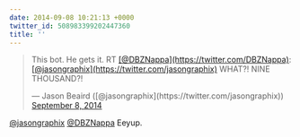 ```yaml
---
date: 2014-09-08 10:21:13 +0000
twitter_id: 508983399202447360
title: ''
---
```


<blockquote class="twitter-tweet"><p lang="en" dir="ltr">This bot. He gets it. RT <a href="https://twitter.com/DBZNappa?ref_src=twsrc%5Etfw">[@DBZNappa](https://twitter.com/DBZNappa)</a>: <a href="https://twitter.com/jasongraphix?ref_src=twsrc%5Etfw">[@jasongraphix](https://twitter.com/jasongraphix)</a> WHAT?! NINE THOUSAND?!</p>&mdash; Jason Beaird ([@jasongraphix](https://twitter.com/jasongraphix)) <a href="https://twitter.com/jasongraphix/status/508982797349158912?ref_src=twsrc%5Etfw">September 8, 2014</a></blockquote>
<script async src="https://platform.twitter.com/widgets.js" charset="utf-8"></script>

[@jasongraphix](https://twitter.com/jasongraphix) [@DBZNappa](https://twitter.com/DBZNappa) Eeyup.
